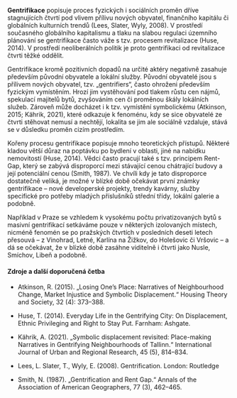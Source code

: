**Gentrifikace** popisuje proces fyzických i sociálních proměn dříve stagnujících čtvrtí pod vlivem přílivu nových obyvatel, finančního kapitálu či globálních kulturních trendů (Lees, Slater, Wyly, 2008). V prostředí současného globálního kapitalismu a tlaku na slabou regulaci územního plánování se gentrifikace často váže s tzv. procesem revitalizace (Huse, 2014). V prostředí neoliberálních politik je proto gentrifikaci od revitalizace čtvrti těžké oddělit. 

Gentrifikace kromě pozitivních dopadů na určité aktéry negativně zasahuje především původní obyvatele a lokální služby. Původní obyvatelé jsou s přílivem nových obyvatel, tzv. „gentrifiers“, často ohroženi především fyzickým vymístěním. Hrozí jim vystěhování pod tlakem růstu cen nájmů, spekulací majitelů bytů, zvyšováním cen či proměnou škály lokálních služeb. Zároveň může docházet i k tzv. vymístění symbolickému (Atkinson, 2015; Kährik, 2021), které odkazuje k fenoménu, kdy se sice obyvatelé ze čtvrti stěhovat nemusí a nechtějí, lokalita se jim ale sociálně vzdaluje, stává se v důsledku proměn cizím prostředím.

Kořeny procesu gentrifikace popisuje mnoho teoretických přístupů. Některé kladou větší důraz na poptávku po bydlení v oblasti, jiné na nabídku nemovitostí (Huse, 2014). Vědci často pracují také s tzv. principem Rent-Gap, který se zabývá disproporcí mezi stávající cenou chátrající budovy a její potenciální cenou (Smith, 1987). Ve chvíli kdy je tato disproporce dostatečně veliká, je možné v blízké době očekávat první známky gentrifikace – nové developerské projekty, trendy kavárny, služby specifické pro potřeby mladých příslušníků střední třídy, lokální galerie a podobně.

Například v Praze se vzhledem k vysokému počtu privatizovaných bytů s masivní gentrifikací setkáváme pouze v některých izolovaných místech, nicméně fenomén se po pražských čtvrtích v posledních deseti letech přesouvá – z Vinohrad, Letné, Karlína na Žižkov, do Holešovic či Vršovic – a dá se očekávat, že v blízké době zasáhne viditelně i čtvrti jako Nusle, Smíchov, Libeň a podobně.

#### Zdroje a další doporučená četba

- Atkinson, R. (2015). „Losing One’s Place: Narratives of Neighbourhood Change, Market Injustice and Symbolic Displacement.“ Housing Theory and Society, 32 (4): 373–388.

- Huse, T. (2014). Everyday Life in the Gentrifying City: On Displacement, Ethnic Privileging and Right to Stay Put. Farnham: Ashgate.

- Kährik, A. (2021). „Symbolic displacement revisited: Place-making Narratives in Gentrifying Neighbourhoods of Tallinn.“ International Journal of Urban and Regional Research, 45 (5), 814–834. 

- Lees, L. Slater, T., Wyly, E. (2008). Gentrification. London: Routledge 

- Smith, N. (1987). „Gentrification and Rent Gap.“ Annals of the Association of American Geographers, 77 (3), 462–465.

